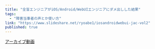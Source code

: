 ```yaml
---
title: "全盲エンジニアがiOS/Android/WebUIエンジニアにダメ出しした結果"
tags:
  - "障害当事者の声とか使い方"
link: "https://www.slideshare.net/ryoabe1/iosandroidwebui-jac-vol2"
published: true
---
```


[アーカイブ動画](https://www.youtube.com/watch?v=AD4NtnXZmc0)
